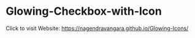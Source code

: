 # Glowing-Checkbox-with-Icon

Click to visit Website: https://nagendravangara.github.io/Glowing-Icons/
